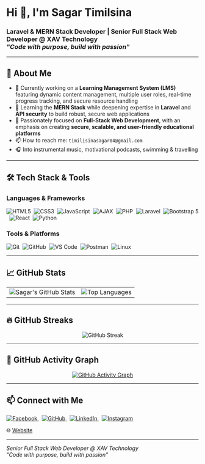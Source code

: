 <h1>Hi 👋, I'm <strong>Sagar Timilsina</strong></h1>

<h3>Laravel & MERN Stack Developer | Senior Full Stack Web Developer @ XAV Technology<br>
<em>"Code with purpose, build with passion"</em><br>

<hr>

<h2>🚀 About Me</h2>
<ul>
  <li>🔭 Currently working on a <strong>Learning Management System (LMS)</strong> featuring dynamic content management, multiple user roles, real-time progress tracking, and secure resource handling</li>
  <li>🌱 Learning the <strong>MERN Stack</strong> while deepening expertise in <strong>Laravel</strong> and <strong>API security</strong> to build robust, secure web applications</li>
  <li>🧠 Passionately focused on <strong>Full-Stack Web Development</strong>, with an emphasis on creating <strong>secure, scalable, and user-friendly educational platforms</strong></li>
  <li>📫 How to reach me: <code>timilisinasagar04@gmail.com</code></li>
  <li>🎧 Into instrumental music, motivational podcasts, swimming & travelling</li>
</ul>

<hr>

<h2>🛠️ Tech Stack & Tools</h2>

<h3>Languages & Frameworks</h3>
<p>
  <img src="https://img.shields.io/badge/-HTML5-E34F26?style=flat-square&logo=html5&logoColor=white" alt="HTML5" />&nbsp;
  <img src="https://img.shields.io/badge/-CSS3-1572B6?style=flat-square&logo=css3" alt="CSS3" />&nbsp;
  <img src="https://img.shields.io/badge/-JavaScript-F7DF1E?style=flat-square&logo=javascript&logoColor=black" alt="JavaScript" />&nbsp;
  <img src="https://img.shields.io/badge/-AJAX-005A9C?style=flat-square&logo=ajax&logoColor=white" alt="AJAX" />&nbsp;
  <img src="https://img.shields.io/badge/-PHP-777BB4?style=flat-square&logo=php&logoColor=white" alt="PHP" />&nbsp;
  <img src="https://img.shields.io/badge/-Laravel-FF2D20?style=flat-square&logo=laravel&logoColor=white" alt="Laravel" />&nbsp;
  <img src="https://img.shields.io/badge/-Bootstrap%205-7952B3?style=flat-square&logo=bootstrap&logoColor=white" alt="Bootstrap 5" />&nbsp;
  <img src="https://img.shields.io/badge/-React-20232A?style=flat-square&logo=react" alt="React" />&nbsp;
  <img src="https://img.shields.io/badge/-Python-3776AB?style=flat-square&logo=python" alt="Python" />
</p>

<h3>Tools & Platforms</h3>
<p>
  <img src="https://img.shields.io/badge/-Git-F05032?style=flat-square&logo=git" alt="Git" />&nbsp;
  <img src="https://img.shields.io/badge/-GitHub-181717?style=flat-square&logo=github" alt="GitHub" />&nbsp;
  <img src="https://img.shields.io/badge/-VS%20Code-007ACC?style=flat-square&logo=visual-studio-code" alt="VS Code" />&nbsp;
  <img src="https://img.shields.io/badge/-Postman-FF6C37?style=flat-square&logo=postman" alt="Postman" />&nbsp;
  <img src="https://img.shields.io/badge/-Linux-FCC624?style=flat-square&logo=linux&logoColor=black" alt="Linux" />
</p>

<hr>

<h2>📈 GitHub Stats</h2>

<table>
  <tr>
    <td align="center">
      <img src="https://github-readme-stats.vercel.app/api?username=sagar-timilsina&show_icons=true&theme=react&count_private=true&hide_border=true&include_all_commits=true" alt="Sagar's GitHub Stats" />
    </td>
    <td align="center">
      <img src="https://github-readme-stats.vercel.app/api/top-langs/?username=sagar-timilsina&layout=compact&theme=react&hide_border=true" alt="Top Languages" />
    </td>
  </tr>
</table>

<hr>

<h2>🔥 GitHub Streaks</h2>
<p align="center">
  <img src="https://github-readme-streak-stats.herokuapp.com/?user=sagar-timilsina&theme=react&hide_border=true&fire=DD2727&ring=DD2727" alt="GitHub Streak" />
</p>

<hr>

<h2>📅 GitHub Activity Graph</h2>
<p align="center">
  <a href="https://github.com/sagar-timilsina">
    <img src="https://github-readme-activity-graph.vercel.app/graph?username=sagar-timilsina&bg_color=0d1117&color=00ffe1&line=00ffe1&point=ffffff&area=true&hide_border=true" alt="GitHub Activity Graph" />
  </a>
</p>

<hr>

<h2>📫 Connect with Me</h2>
<p>
  <a href="https://www.facebook.com/sagar.timilsina.923/" target="_blank">
    <img src="https://img.shields.io/badge/Facebook-1877F2?style=for-the-badge&logo=facebook&logoColor=white" alt="Facebook" />
  </a>
  &nbsp;
  <a href="https://github.com/sagar-timilsina" target="_blank">
    <img src="https://img.shields.io/badge/GitHub-100000?style=for-the-badge&logo=github&logoColor=white" alt="GitHub" />
  </a>
  &nbsp;
  <a href="https://www.linkedin.com/in/sagar-timilsina-bb0570234/" target="_blank">
    <img src="https://img.shields.io/badge/LinkedIn-0A66C2?style=for-the-badge&logo=linkedin&logoColor=white" alt="LinkedIn" />
  </a>
  &nbsp;
  <a href="https://www.instagram.com/thesagartimilsina/" target="_blank">
    <img src="https://img.shields.io/badge/Instagram-E4405F?style=for-the-badge&logo=instagram&logoColor=white" alt="Instagram" />
  </a>
</p>

<p>🌐 <a href="https://sagartimilsina.com.np" target="_blank">Website</a></p>

<hr>

<p><em>Senior Full Stack Web Developer @ XAV Technology<br>
"Code with purpose, build with passion"</em></p>
